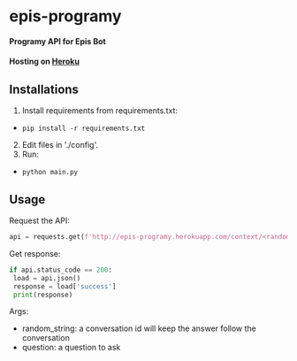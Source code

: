 # epis-programy
#### Programy API for Epis Bot
#### Hosting on [Heroku](epis-programy.herokuapp.com)

## Installations
1. Install requirements from requirements.txt:
  * `pip install -r requirements.txt`
2. Edit files in './config'.
2. Run:
  * `python main.py`

## Usage
Request the API:
```python
api = requests.get(f'http://epis-programy.herokuapp.com/context/<random_string>/question/[<question>]')
```
Get response:
```python
if api.status_code == 200:
 load = api.json()
 response = load['success']
 print(response)
```
Args:
* random_string: a conversation id will keep the answer follow the conversation
* question: a question to ask

